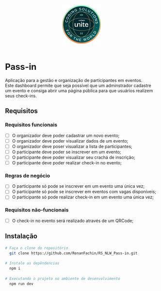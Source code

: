 <div align="center" >
  <img alt="Logo NLW" title="NLW" src=".github/Insignia.png" width="128">
</div>
<br>

# Pass-in
Aplicação para a gestão e organização de participantes em eventos.
<br>
Este dashboard permite que seja possível que um adminstrador cadastre um evento e consiga abrir uma página pública para que usuários realizem seus check-ins.

## Requisitos

### Requisitos funcionais

- [ ]  O organizador deve poder cadastrar um novo evento;
- [ ]  O organizador deve poder visualizar dados de um evento;
- [ ]  O organizador deve poser visualizar a lista de participantes;
- [ ]  O participante deve poder se inscrever em um evento;
- [ ]  O participante deve poder visualizar seu crachá de inscrição;
- [ ]  O participante deve poder realizar check-in no evento;

### Regras de negócio

- [ ]  O participante só pode se inscrever em um evento uma única vez;
- [ ]  O participante só pode se inscrever em eventos com vagas disponíveis;
- [ ]  O participante só pode realizar check-in em um evento uma única vez;

### Requisitos não-funcionais

- [ ]  O check-in no evento será realizado através de um QRCode;


## Instalação

```bash
# Faça o clone do repositório
  git clone https://github.com/RenanFachin/RS_NLW_Pass-in.git

# Instale as depêndencias
  npm i

# Executando o projeto no ambiente de desenvolvimento
  npm run dev
```